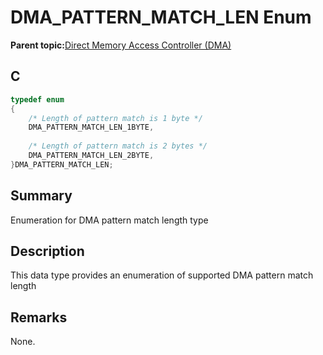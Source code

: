 # DMA\_PATTERN\_MATCH\_LEN Enum

**Parent topic:**[Direct Memory Access Controller \(DMA\)](GUID-FC435976-A639-435D-9C8F-0A08C3D59195.md)

## C

```c
typedef enum
{
    /* Length of pattern match is 1 byte */
    DMA_PATTERN_MATCH_LEN_1BYTE,
    
    /* Length of pattern match is 2 bytes */
    DMA_PATTERN_MATCH_LEN_2BYTE,
}DMA_PATTERN_MATCH_LEN;

```

## Summary

Enumeration for DMA pattern match length type

## Description

This data type provides an enumeration of supported DMA pattern match length

## Remarks

None.


